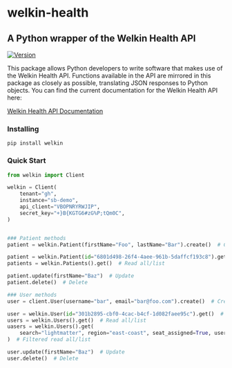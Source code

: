 # welkin-health

## A Python wrapper of the Welkin Health API

[![Version](https://img.shields.io/pypi/v/welkin-health)](https://pypi.org/project/welkin-health/)

This package allows Python developers to write software that makes use of the Welkin Health API. Functions available in the API are mirrored in this package as closely as possible, translating JSON responses to Python objects. You can find the current documentation for the Welkin Health API here:

[Welkin Health API Documentation](https://developers.welkinhealth.com/)

### Installing

```
pip install welkin
```

### Quick Start

```python
from welkin import Client

welkin = Client(
    tenant="gh",
    instance="sb-demo",
    api_client="VBOPNRYRWJIP",
    secret_key="+}B{KGTG6#zG%P;tQm0C",
)


### Patient methods
patient = welkin.Patient(firstName="Foo", lastName="Bar").create()  # Create

patient = welkin.Patient(id="6801d498-26f4-4aee-961b-5daffcf193c8").get()  # Read
patients = welkin.Patients().get()  # Read all/list

patient.update(firstName="Baz")  # Update
patient.delete()  # Delete

### User methods
user = client.User(username="bar", email="bar@foo.com").create()  # Create

user = welkin.User(id="301b2895-cbf0-4cac-b4cf-1d082faee95c").get()  # Read
users = welkin.Users().get()  # Read all/list
uasers = welkin.Users().get(
    search="lightmatter", region="east-coast", seat_assigned=True, user_state="ACTIVE"
)  # Filtered read all/list

user.update(firstName="Baz")  # Update
user.delete()  # Delete
```
